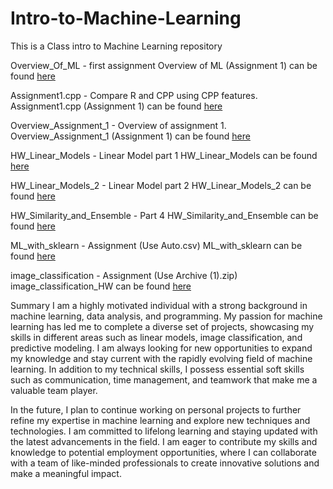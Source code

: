 # Intro-to-Machine-Learning
This is a Class intro to Machine Learning repository

Overview_Of_ML - first assignment
Overview of ML (Assignment 1) can be found [here](Overview_Of_ML.pdf)

Assignment1.cpp - Compare R and CPP using CPP features.
Assignment1.cpp (Assignment 1) can be found [here](Assignment1.cpp)


Overview_Assignment_1 - Overview of assignment 1.
Overview_Assignment_1 (Assignment 1) can be found [here](Overview_Assignment_1.pdf)

HW_Linear_Models - Linear Model part 1
HW_Linear_Models can be found [here](HW_Linear_Models.pdf)

HW_Linear_Models_2 - Linear Model part 2
HW_Linear_Models_2 can be found [here](HW_Linear_Models_2.pdf)

HW_Similarity_and_Ensemble - Part 4
HW_Similarity_and_Ensemble can be found [here](Part_4.pdf)

ML_with_sklearn - Assignment (Use Auto.csv)
ML_with_sklearn can be found [here](ML_with_sklearn.pdf)

image_classification - Assignment (Use Archive (1).zip)
image_classification_HW can be found [here](image_classification_HW.pdf)


Summary
I am a highly motivated individual with a strong background in machine learning, data analysis, and programming. My passion for machine learning has led me to complete a diverse set of projects, showcasing my skills in different areas such as linear models, image classification, and predictive modeling. I am always looking for new opportunities to expand my knowledge and stay current with the rapidly evolving field of machine learning. In addition to my technical skills, I possess essential soft skills such as communication, time management, and teamwork that make me a valuable team player.

In the future, I plan to continue working on personal projects to further refine my expertise in machine learning and explore new techniques and technologies. I am committed to lifelong learning and staying updated with the latest advancements in the field. I am eager to contribute my skills and knowledge to potential employment opportunities, where I can collaborate with a team of like-minded professionals to create innovative solutions and make a meaningful impact.
